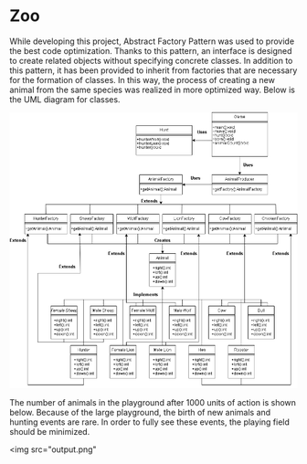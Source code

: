 # Zoo

While developing this project, Abstract Factory Pattern was used to provide the best code optimization. Thanks to this pattern, an interface is designed to create related objects without specifying concrete classes. In addition to this pattern, it has been provided to inherit from factories that are necessary for the formation of classes. In this way, the process of creating a new animal from the same species was realized in more optimized way. Below is the UML diagram for classes.


<img src="uml.png" alt="My cool logo"/>

The number of animals in the playground after 1000 units of action is shown below. Because of the large playground, the birth of new animals and hunting events are rare. In order to fully see these events, the playing field should be minimized.

<img src="output.png"

